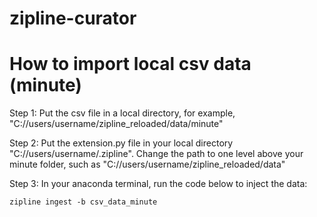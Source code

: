 # zipline-curator
# How to import local csv data (minute)

Step 1: Put the csv file in a local directory, for example, "C://users/username/zipline_reloaded/data/minute"

Step 2: Put the extension.py file in your local directory "C://users/username/.zipline". Change the path to one level above your minute folder, such as "C://users/username/zipline_reloaded/data"

Step 3: In your anaconda terminal, run the code below to inject the data:
```
zipline ingest -b csv_data_minute
```
